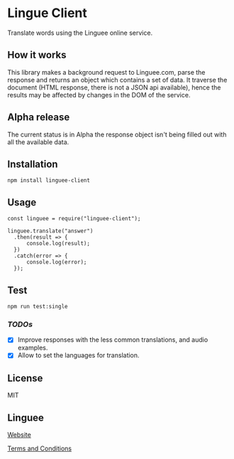 # Lingue Client

Translate words using the Linguee online service.

## How it works

This library makes a background request to Linguee.com, parse the response and returns an object which contains a set of data.
It traverse the document (HTML response, there is not a JSON api available), hence the results may be affected by changes in the DOM of the service.

## Alpha release

The current status is in Alpha the response object isn't being filled out with all the available data.

## Installation

`npm install linguee-client`

## Usage

```
const linguee = require("linguee-client");

linguee.translate("answer")
  .then(result => {
      console.log(result);
  })
  .catch(error => {
      console.log(error);
  });
```

## Test

`npm run test:single`

### **_TODOs_**

- [x] Improve responses with the less common translations, and audio examples.
- [x] Allow to set the languages for translation.

## License

MIT

## Linguee

[Website](https://www.linguee.com/)

[Terms and Conditions](https://www.linguee.com/english-spanish/page/termsAndConditions.php)
